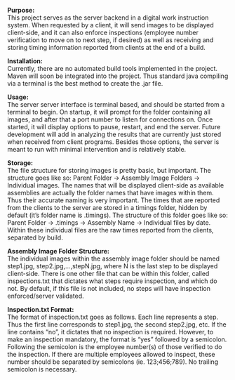 **Purpose:**<br />
This project serves as the server backend in a digital work instruction system. When 
requested by a client, it will send images to be displayed client-side, and it can also
enforce inspections (employee number verification to move on to next step, if desired) as
well as receiving and storing timing information reported from clients at the end of a 
build.

**Installation:**<br />
Currently, there are no automated build tools implemented in the project. Maven will soon be integrated into the project. Thus
standard java compiling via a terminal is the best method to create the .jar file.

**Usage:**<br />
The server server interface is terminal based, and should be started from a terminal to
begin. On startup, it will prompt for the folder containing all images, and after that a 
port number to listen for connections on. Once started, it will display options to pause, 
restart, and end the server. Future development will add in analyzing the results that are
currently just stored when received from client programs. Besides those options, the 
server is meant to run with minimal intervention and is relatively stable.

**Storage:**<br />
The file structure for storing images is pretty basic, but important. The structure goes
like so:
	Parent Folder -> Assembly Image Folders -> Individual images.
The names that will be displayed client-side as available assemblies are actually the folder names that have images within them. Thus their accurate naming is very important.
The times that are reported from the clients to the server are stored in a timings folder, hidden by default (it’s folder name is .timings). The structure of this folder goes like so:
	Parent Folder -> .timings -> Assembly Name -> Individual files by date.
Within these individual files are the raw times reported from the clients, separated by build.

**Assembly Image Folder Structure:**<br />
The individual images within the assembly image folder should be named step1.jpg, step2.jpg,…,stepN.jpg, where N is the last step to be displayed client-side. There is one other file that can be within this folder, called inspections.txt that dictates what steps require inspection, and which do not. By default, if this file is not included, no steps will have inspection enforced/server validated.

**Inspection.txt Format:**<br />
The format of inspection.txt goes as follows. Each line represents a step. Thus the first line corresponds to step1.jpg, the second step2.jpg, etc. If the line contains “no”, it dictates that no inspection is required. However, to make an inspection mandatory, the format is “yes” followed by a semicolon. Following the semicolon is the employee number(s) of those verified to do the inspection. If there are multiple employees allowed to inspect, these number should be separated by semicolons (ie. 123;456;789). No trailing semicolon is necessary.
